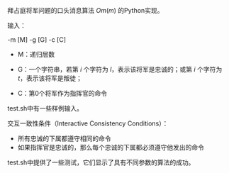 拜占庭将军问题的口头消息算法 $Om(m)$ 的Python实现。 



输入：

-m [M] -g [G] -c [C]

- M：递归层数

- G：一个字符串，若第 $i$ 个字符为 $l$，表示该将军是忠诚的；或第 $i$ 个字符为 $t$，表示该将军是叛徒；

- C：第0个将军作为指挥官的命令

test.sh中有一些样例输入。



交互一致性条件（Interactive Consistency Conditions）：

- 所有忠诚的下属都遵守相同的命令
- 如果指挥官是忠诚的，那么每个忠诚的下属都必须遵守他发出的命令



test.sh中提供了一些测试，它们显示了具有不同参数的算法的成功。